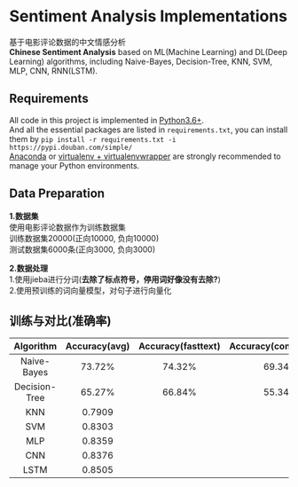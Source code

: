 # Sentiment Analysis Implementations
基于电影评论数据的中文情感分析  
**Chinese Sentiment Analysis** based on ML(Machine Learning) and DL(Deep Learning) algorithms, including Naive-Bayes, Decision-Tree, KNN, SVM, MLP, CNN, RNN(LSTM).  

## Requirements
All code in this project is implemented in [Python3.6+](https://www.python.org/downloads/).  
And all the essential packages are listed in `requirements.txt`, you can install them by `pip install -r requirements.txt -i https://pypi.douban.com/simple/`  
[Anaconda](https://docs.anaconda.com/anaconda/) or [virtualenv + virtualenvwrapper](http://www.jianshu.com/p/44ab75fbaef2) are strongly recommended to manage your Python environments.

## Data Preparation
**1.数据集**  
使用电影评论数据作为训练数据集  
训练数据集20000(正向10000, 负向10000)  
测试数据集6000条(正向3000, 负向3000)  

**2.数据处理**  
1.使用jieba进行分词(**去除了标点符号，停用词好像没有去除?**)  
2.使用预训练的词向量模型，对句子进行向量化  

## 训练与对比(准确率)
| Algorithm | Accuracy(avg) | Accuracy(fasttext) | Accuracy(concatenate) |
| :---: | :---: | :---: | :---: |
| Naive-Bayes | 73.72% | 74.32% | 69.34% |
| Decision-Tree | 65.27% | 66.84% | 55.34% |
| KNN | 0.7909 |
| SVM | 0.8303 |
| MLP | 0.8359 |
| CNN | 0.8376 |
| LSTM | 0.8505 |
